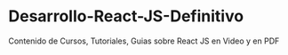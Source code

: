 # Desarrollo-React-JS-Definitivo
Contenido de Cursos, Tutoriales, Guias sobre React JS en Video y en PDF
